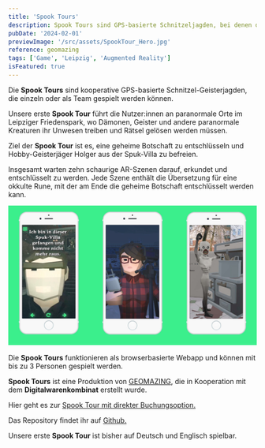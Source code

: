 ```yaml
---
title: 'Spook Tours'
description: Spook Tours sind GPS-basierte Schnitzeljagden, bei denen du gruselige AR-Orte entdeckst. Die erste Tour kann man im Leipziger Friedenspark spielen. Spook Tours ist eine Produktion von Geomazing in Kooperation mit dem Digitalwarenkombinat.
pubDate: '2024-02-01'
previewImage: '/src/assets/SpookTour_Hero.jpg'
reference: geomazing
tags: ['Game', 'Leipzig', 'Augmented Reality']
isFeatured: true
---
```


Die **Spook Tours** sind kooperative GPS-basierte Schnitzel-Geisterjagden, die einzeln oder als Team gespielt werden können.

Unsere erste **Spook Tour** führt die Nutzer:innen an paranormale Orte im Leipziger Friedenspark, wo Dämonen, Geister und andere paranormale Kreaturen ihr Unwesen treiben und Rätsel gelösen werden müssen.

Ziel der **Spook Tour** ist es, eine geheime Botschaft zu entschlüsseln und Hobby-Geisterjäger Holger aus der Spuk-Villa zu befreien.

Insgesamt warten zehn schaurige AR-Szenen darauf, erkundet und entschlüsselt zu werden.
Jede Szene enthält die Übersetzung für eine okkulte Rune, mit der am Ende die geheime Botschaft entschlüsselt werden kann.

![Spook Tours](../../assets/Spooktours1.jpg)

Die **Spook Tours** funktionieren als browserbasierte Webapp und können mit bis zu 3 Personen gespielt werden.

**Spook Tours** ist eine Produktion von [GEOMAZING](https://geomazing.com/), die in Kooperation mit dem **Digitalwarenkombinat** erstellt wurde.

Hier geht es zur [Spook Tour mit direkter Buchungsoption.](https://www.gregorassfalg.de/spooktour/)

Das Repository findet ihr auf [Github.](https://github.com/digitalwarenkombinat/ghosthunt)

Unsere erste **Spook Tour** ist bisher auf Deutsch und Englisch spielbar.
